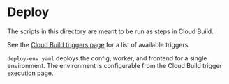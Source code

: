 # Deploy

The scripts in this directory are meant to be run as steps in Cloud Build.

See the [Cloud Build triggers page](https://pantheon.corp.google.com/cloud-build/triggers?project=go-discovery)
for a list of available triggers.

`deploy-env.yaml` deploys the config, worker, and frontend for a single
environment. The environment is configurable from the Cloud Build trigger
execution page.
